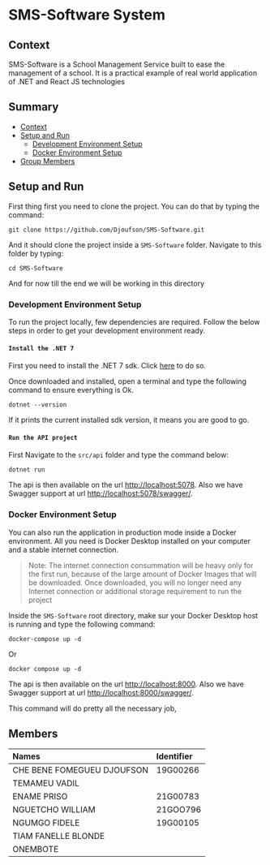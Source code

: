# SMS-Software System
## Context
SMS-Software is a School Management Service built to ease the management of a school.
It is a practical example of real world application of .NET and React JS technologies

## Summary
- [Context](#context)
- [Setup and Run](#setup-and-run)
  - [Development Environment Setup](#development-environment-setup)
  - [Docker Environment Setup](#docker-environment-setup)
- [Group Members](#members)
## Setup and Run
First thing first you need to clone the project. You can do that by typing the command:
```shell
git clone https://github.com/Djoufson/SMS-Software.git
```
And it should clone the project inside a `SMS-Software` folder.
Navigate to this folder by typing:
```shell
cd SMS-Software
```
And for now till the end we will be working in this directory

### Development Environment Setup
To run the project locally, few dependencies are required.
Follow the below steps in order to get your development environment ready.

#### `Install the .NET 7`
First you need to install the .NET 7 sdk. Click [here](https://dotnet.microsoft.com/en-us/download/dotnet/7.0) to do so.

Once downloaded and installed, open a terminal and type the following command to ensure everything is Ok.
```shell
dotnet --version
```
If it prints the current installed sdk version, it means you are good to go.

#### `Run the API project`
First Navigate to the `src/api` folder and type the command below:
```shell
dotnet run
```
The api is then available on the url [http://localhost:5078](http://localhost:5078). 
Also we have Swagger support at url [http://localhost:5078/swagger/](http://localhost:5078/swagger/). 
### Docker Environment Setup
You can also run the application in production mode inside a Docker environment.
All you need is Docker Desktop installed on your computer and a stable internet connection.

> Note: The internet connection consummation will be heavy only for the first run,
> because of the large amount of Docker Images that will be downloaded. Once downloaded,
> you will no longer need any Internet connection or additional storage requirement to run the project

Inside the `SMS-Software` root directory, make sur your Docker Desktop host is running and type the following command:
```shell
docker-compose up -d
```
Or
```shell
docker compose up -d
```

The api is then available on the url [http://localhost:8000](http://localhost:8000).
Also we have Swagger support at url [http://localhost:8000/swagger/](http://localhost:8000/swagger/).

This command will do pretty all the necessary job, 
## Members
| Names                      | Identifier |
|:---------------------------|:-----------|
| CHE BENE FOMEGUEU DJOUFSON | 19G00266   |
| TEMAMEU VADIL              |            |
| ENAME PRISO                | 21G00783   |
| NGUETCHO WILLIAM           | 21GOO796   |
| NGUMGO FIDELE              | 19G00105   |
| TIAM FANELLE BLONDE        |            |
| ONEMBOTE                   |            |
